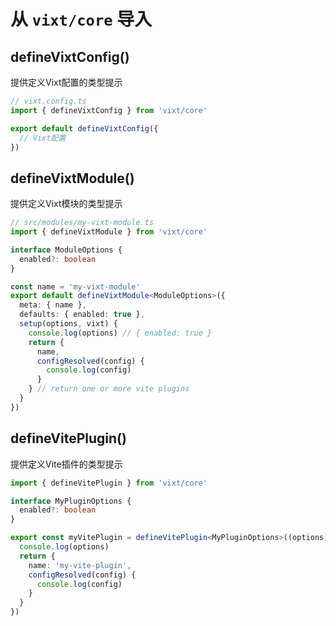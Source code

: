 # 从 `vixt/core` 导入

## defineVixtConfig()

提供定义Vixt配置的类型提示

```ts
// vixt.config.ts
import { defineVixtConfig } from 'vixt/core'

export default defineVixtConfig({
  // Vixt配置
})
```

## defineVixtModule()

提供定义Vixt模块的类型提示

```ts
// src/modules/my-vixt-module.ts
import { defineVixtModule } from 'vixt/core'

interface ModuleOptions {
  enabled?: boolean
}

const name = 'my-vixt-module'
export default defineVixtModule<ModuleOptions>({
  meta: { name },
  defaults: { enabled: true },
  setup(options, vixt) {
    console.log(options) // { enabled: true }
    return {
      name,
      configResolved(config) {
        console.log(config)
      }
    } // return one or more vite plugins
  }
})
```

## defineVitePlugin()

提供定义Vite插件的类型提示

```ts
import { defineVitePlugin } from 'vixt/core'

interface MyPluginOptions {
  enabled?: boolean
}

export const myVitePlugin = defineVitePlugin<MyPluginOptions>((options) => {
  console.log(options)
  return {
    name: 'my-vite-plugin',
    configResolved(config) {
      console.log(config)
    }
  }
})
```
